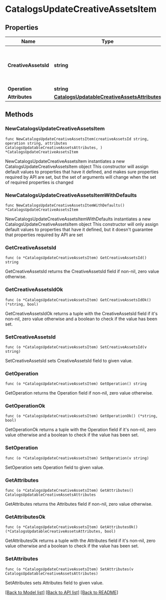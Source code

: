 # CatalogsUpdateCreativeAssetsItem

## Properties

Name | Type | Description | Notes
------------ | ------------- | ------------- | -------------
**CreativeAssetsId** | **string** | The catalog creative assets item id in the merchant namespace | 
**Operation** | **string** |  | 
**Attributes** | [**CatalogsUpdatableCreativeAssetsAttributes**](CatalogsUpdatableCreativeAssetsAttributes.md) |  | 

## Methods

### NewCatalogsUpdateCreativeAssetsItem

`func NewCatalogsUpdateCreativeAssetsItem(creativeAssetsId string, operation string, attributes CatalogsUpdatableCreativeAssetsAttributes, ) *CatalogsUpdateCreativeAssetsItem`

NewCatalogsUpdateCreativeAssetsItem instantiates a new CatalogsUpdateCreativeAssetsItem object
This constructor will assign default values to properties that have it defined,
and makes sure properties required by API are set, but the set of arguments
will change when the set of required properties is changed

### NewCatalogsUpdateCreativeAssetsItemWithDefaults

`func NewCatalogsUpdateCreativeAssetsItemWithDefaults() *CatalogsUpdateCreativeAssetsItem`

NewCatalogsUpdateCreativeAssetsItemWithDefaults instantiates a new CatalogsUpdateCreativeAssetsItem object
This constructor will only assign default values to properties that have it defined,
but it doesn't guarantee that properties required by API are set

### GetCreativeAssetsId

`func (o *CatalogsUpdateCreativeAssetsItem) GetCreativeAssetsId() string`

GetCreativeAssetsId returns the CreativeAssetsId field if non-nil, zero value otherwise.

### GetCreativeAssetsIdOk

`func (o *CatalogsUpdateCreativeAssetsItem) GetCreativeAssetsIdOk() (*string, bool)`

GetCreativeAssetsIdOk returns a tuple with the CreativeAssetsId field if it's non-nil, zero value otherwise
and a boolean to check if the value has been set.

### SetCreativeAssetsId

`func (o *CatalogsUpdateCreativeAssetsItem) SetCreativeAssetsId(v string)`

SetCreativeAssetsId sets CreativeAssetsId field to given value.


### GetOperation

`func (o *CatalogsUpdateCreativeAssetsItem) GetOperation() string`

GetOperation returns the Operation field if non-nil, zero value otherwise.

### GetOperationOk

`func (o *CatalogsUpdateCreativeAssetsItem) GetOperationOk() (*string, bool)`

GetOperationOk returns a tuple with the Operation field if it's non-nil, zero value otherwise
and a boolean to check if the value has been set.

### SetOperation

`func (o *CatalogsUpdateCreativeAssetsItem) SetOperation(v string)`

SetOperation sets Operation field to given value.


### GetAttributes

`func (o *CatalogsUpdateCreativeAssetsItem) GetAttributes() CatalogsUpdatableCreativeAssetsAttributes`

GetAttributes returns the Attributes field if non-nil, zero value otherwise.

### GetAttributesOk

`func (o *CatalogsUpdateCreativeAssetsItem) GetAttributesOk() (*CatalogsUpdatableCreativeAssetsAttributes, bool)`

GetAttributesOk returns a tuple with the Attributes field if it's non-nil, zero value otherwise
and a boolean to check if the value has been set.

### SetAttributes

`func (o *CatalogsUpdateCreativeAssetsItem) SetAttributes(v CatalogsUpdatableCreativeAssetsAttributes)`

SetAttributes sets Attributes field to given value.



[[Back to Model list]](../README.md#documentation-for-models) [[Back to API list]](../README.md#documentation-for-api-endpoints) [[Back to README]](../README.md)


